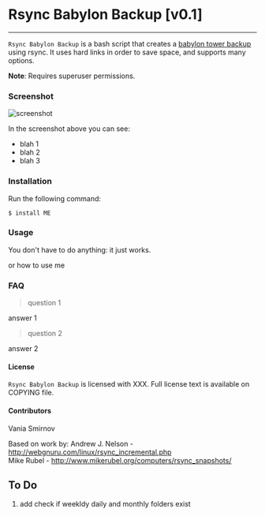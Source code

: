 # Rsync Babylon Backup [v0.1]
***


`Rsync Babylon Backup` is a bash script that creates a [babylon tower backup](http://en.wikipedia.org/wiki/Backup_rotation_scheme#Grandfather-father-son) using 
rsync. It uses hard links in order to save space, and supports many options.


**Note**: Requires superuser permissions.

### Screenshot

![screenshot]()

In the screenshot above you can see:

* blah 1
* blah 2
* blah 3


### Installation

Run the following command:

    $ install ME

### Usage

You don't have to do anything: it just works.

or how to use me


### FAQ

> question 1

answer 1

> question 2

answer 2


#### License

`Rsync Babylon Backup` is licensed with XXX. Full license text is
available on COPYING file.

#### Contributors
Vania Smirnov

Based on work by:
Andrew J. Nelson - http://webgnuru.com/linux/rsync_incremental.php  
Mike Rubel - http://www.mikerubel.org/computers/rsync_snapshots/  


## To Do
1. add check if weekldy daily and monthly folders exist

